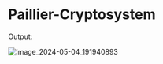 # Paillier-Cryptosystem

Output:

![image_2024-05-04_191940893](https://github.com/AlfaSnitch/Paillier-Cryptosystem/assets/113677202/5b2ffbac-c1d3-4d72-a074-c41d28c21629)
